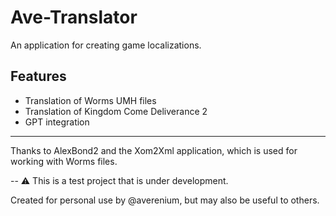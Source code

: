 # Ave-Translator

An application for creating game localizations.

## Features

- Translation of Worms UMH files
- Translation of Kingdom Come Deliverance 2
- GPT integration

---

Thanks to AlexBond2 and the Xom2Xml application, which is used for working with Worms files.

--
⚠️ This is a test project that is under development.

Created for personal use by @averenium, but may also be useful to others.   